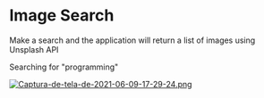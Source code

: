 # Image Search
Make a search and the application will return a list of images using Unsplash API

Searching for "programming"

[![Captura-de-tela-de-2021-06-09-17-29-24.png](https://i.postimg.cc/dty5Yrjk/Captura-de-tela-de-2021-06-09-17-29-24.png)](https://postimg.cc/D87rQWDn)
